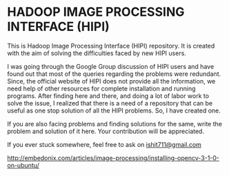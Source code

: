 # HADOOP IMAGE PROCESSING INTERFACE (HIPI)

This is Hadoop Image Processing Interface (HIPI) repository. It is created with the aim of solving the difficulties faced by new HIPI users. 

I was going through the Google Group discussion of HIPI users and have found out that most of the queries regarding the problems were redundant. Since, the official website of HIPI does not provide all the information, we need help of other resources for complete installation and running programs. After finding here and there, and doing a lot of labor work to solve the issue, I realized that there is a need of a repository that can be useful as one stop solution of all the HIPI problems. So, I have created one. 

If you are also facing problems and finding solutions for the same, write the problem and solution of it here. Your contribution will be appreciated.

If you ever stuck somewhere, feel free to ask on ishit711@gmail.com

http://embedonix.com/articles/image-processing/installing-opencv-3-1-0-on-ubuntu/
